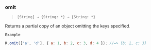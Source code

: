 ### omit

> `[String] → {String: *} → {String: *}`

Returns a partial copy of an object omitting the keys specified.

`Example`

```js
R.omit(['a', 'd'], { a: 1, b: 2, c: 3, d: 4 }); //=> {b: 2, c: 3}
```
